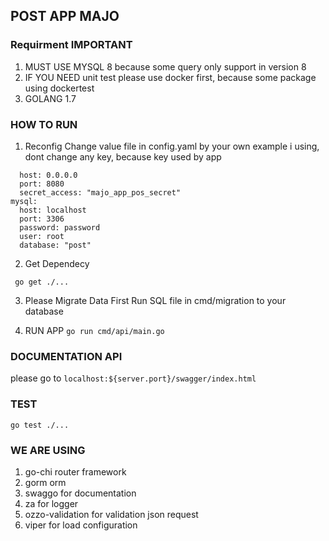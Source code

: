 
## POST APP MAJO

### Requirment IMPORTANT
1. MUST USE MYSQL 8 because some query only support in version 8
2. IF YOU NEED unit test please use docker first, because some package using dockertest 
3. GOLANG 1.7 

### HOW TO RUN
1. Reconfig 
Change value file in config.yaml by your own example i using, dont change any key, because key used by app
```server:
  host: 0.0.0.0
  port: 8080
  secret_access: "majo_app_pos_secret"
mysql:
  host: localhost
  port: 3306
  password: password
  user: root
  database: "post" 
```

2. Get Dependecy

``` go get ./...```

3. Please Migrate Data First
Run SQL file in cmd/migration to your database 

4. RUN APP
``` go run cmd/api/main.go ```

### DOCUMENTATION API
please go to `localhost:${server.port}/swagger/index.html`

### TEST

```
go test ./...
```

### WE ARE USING
1. go-chi router framework
2. gorm orm
3. swaggo for documentation
4. za for logger
5. ozzo-validation for validation json request
6. viper for load configuration